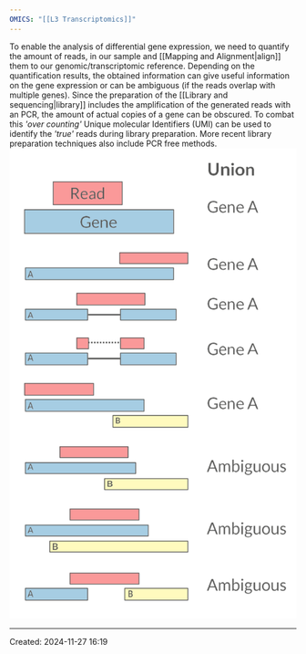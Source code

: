 ```yaml
---
OMICS: "[[L3 Transcriptomics]]"
---
```

To enable the analysis of differential gene expression, we need to quantify the amount of reads, in our sample and [[Mapping and Alignment|align]] them to our genomic/transcriptomic reference. Depending on the quantification results, the obtained information can give useful information on the gene expression or can be ambiguous (if the reads overlap with multiple genes).
Since the preparation of the [[Library and sequencing|library]] includes the amplification of the generated reads with an PCR, the amount of actual copies of a gene can be obscured. To combat this *'over counting'* Unique molecular Identifiers (UMI) can be used to identify the *'true'* reads during library preparation. More recent library preparation techniques also include PCR free methods.
![](content/Attachments/KIMN20_Transcriptomics_intro_-521013114%207.png)

---
Created: 2024-11-27 16:19